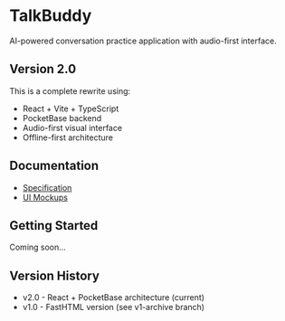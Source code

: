 # TalkBuddy

AI-powered conversation practice application with audio-first interface.

## Version 2.0

This is a complete rewrite using:
- React + Vite + TypeScript
- PocketBase backend
- Audio-first visual interface
- Offline-first architecture

## Documentation

- [Specification](docs/SPECIFICATION-V2.md)
- [UI Mockups](docs/mockups-v2.tsx)

## Getting Started

Coming soon...

## Version History

- v2.0 - React + PocketBase architecture (current)
- v1.0 - FastHTML version (see v1-archive branch)
